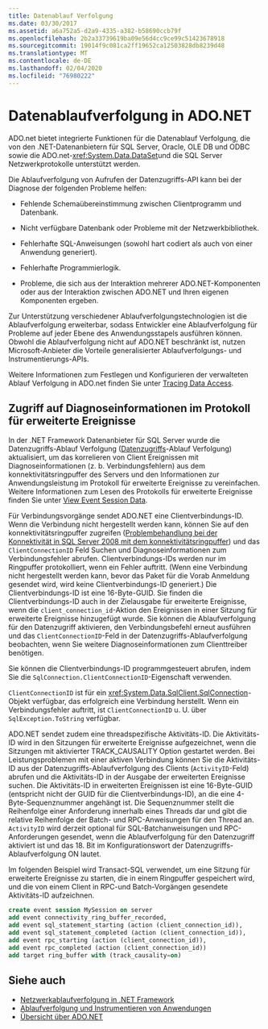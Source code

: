 ```yaml
---
title: Datenablauf Verfolgung
ms.date: 03/30/2017
ms.assetid: a6a752a5-d2a9-4335-a382-b58690ccb79f
ms.openlocfilehash: 2b2a33739619ba09e56d4cc9ce99c51423678918
ms.sourcegitcommit: 19014f9c081ca2ff19652ca12503828db8239d48
ms.translationtype: MT
ms.contentlocale: de-DE
ms.lasthandoff: 02/04/2020
ms.locfileid: "76980222"
---
```

# <a name="data-tracing-in-adonet"></a>Datenablaufverfolgung in ADO.NET

ADO.net bietet integrierte Funktionen für die Datenablauf Verfolgung, die von den .NET-Datenanbietern für SQL Server, Oracle, OLE DB und ODBC sowie die ADO.net-<xref:System.Data.DataSet>und die SQL Server Netzwerkprotokolle unterstützt werden.

Die Ablaufverfolgung von Aufrufen der Datenzugriffs-API kann bei der Diagnose der folgenden Probleme helfen:

- Fehlende Schemaübereinstimmung zwischen Clientprogramm und Datenbank.

- Nicht verfügbare Datenbank oder Probleme mit der Netzwerkbibliothek.

- Fehlerhafte SQL-Anweisungen (sowohl hart codiert als auch von einer Anwendung generiert).

- Fehlerhafte Programmierlogik.

- Probleme, die sich aus der Interaktion mehrerer ADO.NET-Komponenten oder aus der Interaktion zwischen ADO.NET und Ihren eigenen Komponenten ergeben.

Zur Unterstützung verschiedener Ablaufverfolgungstechnologien ist die Ablaufverfolgung erweiterbar, sodass Entwickler eine Ablaufverfolgung für Probleme auf jeder Ebene des Anwendungsstapels ausführen können. Obwohl die Ablaufverfolgung nicht auf ADO.NET beschränkt ist, nutzen Microsoft-Anbieter die Vorteile generalisierter Ablaufverfolgungs- und Instrumentierungs-APIs.

Weitere Informationen zum Festlegen und Konfigurieren der verwalteten Ablauf Verfolgung in ADO.net finden Sie unter [Tracing Data Access](https://docs.microsoft.com/previous-versions/sql/sql-server-2012/hh880086(v=msdn.10)).

## <a name="accessing-diagnostic-information-in-the-extended-events-log"></a>Zugriff auf Diagnoseinformationen im Protokoll für erweiterte Ereignisse

In der .NET Framework Datenanbieter für SQL Server wurde die Datenzugriffs-Ablauf Verfolgung ([Datenzugriffs](https://docs.microsoft.com/previous-versions/sql/sql-server-2012/hh880086(v=msdn.10))-Ablauf Verfolgung) aktualisiert, um das korrelieren von Client Ereignissen mit Diagnoseinformationen (z. b. Verbindungsfehlern) aus dem konnektivitätsringpuffer des Servers und den Informationen zur Anwendungsleistung im Protokoll für erweiterte Ereignisse zu vereinfachen. Weitere Informationen zum Lesen des Protokolls für erweiterte Ereignisse finden Sie unter [View Event Session Data](https://docs.microsoft.com/previous-versions/sql/sql-server-2012/hh710068(v=sql.110)).

Für Verbindungsvorgänge sendet ADO.NET eine Clientverbindungs-ID. Wenn die Verbindung nicht hergestellt werden kann, können Sie auf den konnektivitätsringpuffer zugreifen ([Problembehandlung bei der Konnektivität in SQL Server 2008 mit dem konnektivitätsringpuffer](https://docs.microsoft.com/archive/blogs/sql_protocols/connectivity-troubleshooting-in-sql-server-2008-with-the-connectivity-ring-buffer)) und das `ClientConnectionID` Feld Suchen und Diagnoseinformationen zum Verbindungsfehler abrufen. Clientverbindungs-IDs werden nur im Ringpuffer protokolliert, wenn ein Fehler auftritt. (Wenn eine Verbindung nicht hergestellt werden kann, bevor das Paket für die Vorab Anmeldung gesendet wird, wird keine Clientverbindungs-ID generiert.) Die Clientverbindungs-ID ist eine 16-Byte-GUID. Sie finden die Clientverbindungs-ID auch in der Zielausgabe für erweiterte Ereignisse, wenn die `client_connection_id`-Aktion den Ereignissen in einer Sitzung für erweiterte Ereignisse hinzugefügt wurde. Sie können die Ablaufverfolgung für den Datenzugriff aktivieren, den Verbindungsbefehl erneut ausführen und das `ClientConnectionID`-Feld in der Datenzugriffs-Ablaufverfolgung beobachten, wenn Sie weitere Diagnoseinformationen zum Clienttreiber benötigen.

Sie können die Clientverbindungs-ID programmgesteuert abrufen, indem Sie die `SqlConnection.ClientConnectionID`-Eigenschaft verwenden.

`ClientConnectionID` ist für ein <xref:System.Data.SqlClient.SqlConnection>-Objekt verfügbar, das erfolgreich eine Verbindung herstellt. Wenn ein Verbindungsfehler auftritt, ist `ClientConnectionID` u. U. über `SqlException.ToString` verfügbar.

ADO.NET sendet zudem eine threadspezifische Aktivitäts-ID. Die Aktivitäts-ID wird in den Sitzungen für erweiterte Ereignisse aufgezeichnet, wenn die Sitzungen mit aktivierter TRACK_CAUSALITY Option gestartet werden. Bei Leistungsproblemen mit einer aktiven Verbindung können Sie die Aktivitäts-ID aus der Datenzugriffs-Ablaufverfolgung des Clients (`ActivityID`-Feld) abrufen und die Aktivitäts-ID in der Ausgabe der erweiterten Ereignisse suchen. Die Aktivitäts-ID in erweiterten Ereignissen ist eine 16-Byte-GUID (entspricht nicht der GUID für die Clientverbindungs-ID), an die eine 4-Byte-Sequenznummer angehängt ist. Die Sequenznummer stellt die Reihenfolge einer Anforderung innerhalb eines Threads dar und gibt die relative Reihenfolge der Batch- und RPC-Anweisungen für den Thread an. `ActivityID` wird derzeit optional für SQL-Batchanweisungen und RPC-Anforderungen gesendet, wenn die Ablaufverfolgung für den Datenzugriff aktiviert ist und das 18. Bit im Konfigurationswort der Datenzugriffs-Ablaufverfolgung ON lautet.

Im folgenden Beispiel wird Transact-SQL verwendet, um eine Sitzung für erweiterte Ereignisse zu starten, die in einem Ringpuffer gespeichert wird, und die von einem Client in RPC-und Batch-Vorgängen gesendete Aktivitäts-ID aufzeichnen.

```sql
create event session MySession on server
add event connectivity_ring_buffer_recorded,
add event sql_statement_starting (action (client_connection_id)),
add event sql_statement_completed (action (client_connection_id)),
add event rpc_starting (action (client_connection_id)),
add event rpc_completed (action (client_connection_id))
add target ring_buffer with (track_causality=on)
```

## <a name="see-also"></a>Siehe auch

- [Netzwerkablaufverfolgung in .NET Framework](../../network-programming/network-tracing.md)
- [Ablaufverfolgung und Instrumentieren von Anwendungen](../../debug-trace-profile/tracing-and-instrumenting-applications.md)
- [Übersicht über ADO.NET](ado-net-overview.md)
